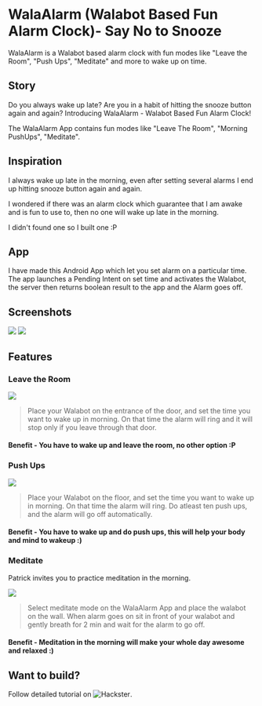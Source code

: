 # WalaAlarm (Walabot Based Fun Alarm Clock)- Say No to Snooze

WalaAlarm is a Walabot based alarm clock with fun modes like "Leave the Room", "Push Ups", "Meditate" and more to wake up on time.

## Story
Do you always wake up late?
Are you in a habit of hitting the snooze button again and again?
Introducing WalaAlarm - Walabot Based Fun Alarm Clock!

The WalaAlarm App contains fun modes like "Leave The Room", "Morning PushUps", "Meditate".

## Inspiration
I always wake up late in the morning, even after setting several alarms I end up hitting snooze button again and again.

I wondered if there was an alarm clock which guarantee that I am awake and is fun to use to, then no one will wake up late in the morning.

I didn't found one so I built one :P

## App
I have made this Android App which let you set alarm on a particular time. The app launches a Pending Intent on set time and activates the Walabot, the server then returns boolean result to the app and the Alarm goes off.

## Screenshots
![](https://hackster.imgix.net/uploads/attachments/576278/screenshot_20180911-021015_ASsdSqwtns.png?auto=compress%2Cformat&w=740&h=555&fit=max)
![](https://hackster.imgix.net/uploads/attachments/576292/screenshot_20180911-030949_AeloAepLSN.png?auto=compress%2Cformat&w=740&h=555&fit=max)

## Features
### Leave the Room
![](https://hackster.imgix.net/uploads/attachments/576220/toys-flying-across-room-you-welcome-rest-group_(1)_EUpIIwqMJI.gif)
>Place your Walabot on the entrance of the door, and set the time you want to wake up in morning. On that time the alarm will ring and it will stop only if you leave through that door.

#### Benefit - You have to wake up and leave the room, no other option :P

### Push Ups
![](https://hackster.imgix.net/uploads/attachments/576243/tumblr_m7v24s4ssi1qkwym7_uBPH0fsEnU.gif)
>Place your Walabot on the floor, and set the time you want to wake up in morning. On that time the alarm will ring. Do atleast ten push ups, and the alarm will go off automatically.

#### Benefit - You have to wake up and do push ups, this will help your body and mind to wakeup :)

### Meditate
Patrick invites you to practice meditation in the morning.

![](https://hackster.imgix.net/uploads/attachments/576253/tenor_oT60E4Mg1Z.gif)
>Select meditate mode on the WalaAlarm App and place the walabot on the wall. When alarm goes on sit in front of your walabot and gently breath for 2 min and wait for the alarm to go off.

#### Benefit - Meditation in the morning will make your whole day awesome and relaxed :)

## Want to build?
Follow detailed tutorial on ![Hackster](https://www.hackster.io/madhurgupta10/walaalarm-walabot-based-fun-alarm-clock-say-no-to-snooze-b225f9).
